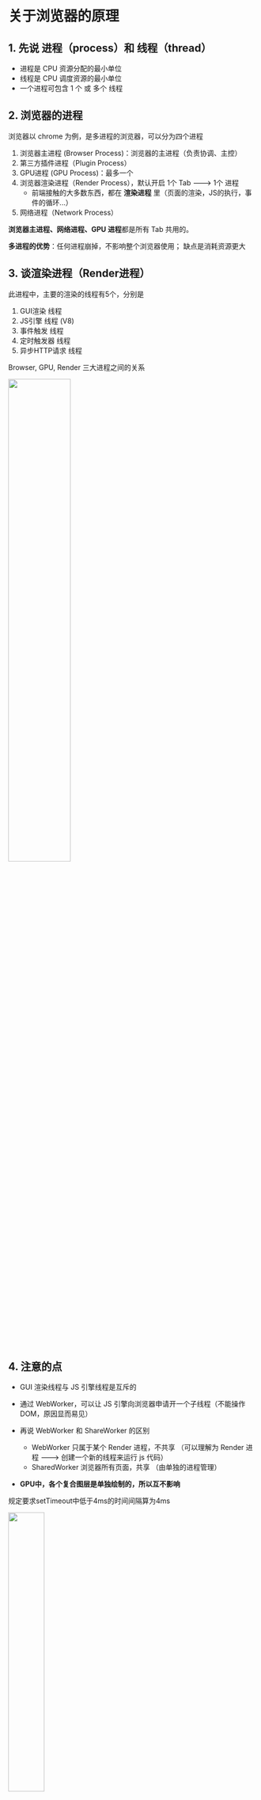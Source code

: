 # 关于浏览器的原理

## 1. 先说 进程（process）和 线程（thread）
- 进程是 CPU 资源分配的最小单位
- 线程是 CPU 调度资源的最小单位
- 一个进程可包含 1 个 或 多个 线程


## 2. 浏览器的进程
浏览器以 chrome 为例，是多进程的浏览器，可以分为四个进程
1. 浏览器主进程 (Browser Process)：浏览器的主进程（负责协调、主控）
2. 第三方插件进程（Plugin Process）
3. GPU进程 (GPU Process)：最多一个
4. 浏览器渲染进程（Render Process），默认开启 1个 Tab ---> 1个 进程
    - 前端接触的大多数东西，都在 **渲染进程** 里（页面的渲染，JS的执行，事件的循环...）
5. 网络进程（Network Process）

**浏览器主进程、网络进程、GPU 进程**都是所有 Tab 共用的。

**多进程的优势**：任何进程崩掉，不影响整个浏览器使用； 缺点是消耗资源更大

## 3. 谈渲染进程（Render进程）
此进程中，主要的渲染的线程有5个，分别是
1. GUI渲染 线程
2. JS引擎 线程 (V8)
3. 事件触发 线程
4. 定时触发器 线程
5. 异步HTTP请求 线程


Browser, GPU, Render 三大进程之间的关系
<div >
<img src='https://user-images.githubusercontent.com/57960778/78411373-1a6c2400-75d5-11ea-890f-1ae7f9706656.png' width='50%' />
</div>


## 4. 注意的点
 - GUI 渲染线程与 JS 引擎线程是互斥的
 - 通过 WebWorker，可以让 JS 引擎向浏览器申请开一个子线程（不能操作 DOM，原因显而易见）
 - 再说 WebWorker 和 ShareWorker 的区别
   - WebWorker 只属于某个 Render 进程，不共享 （可以理解为 Render 进程 ---> 创建一个新的线程来运行 js 代码）
   - SharedWorker 浏览器所有页面，共享 （由单独的进程管理）
 

- **GPU中，各个复合图层是单独绘制的，所以互不影响**





规定要求setTimeout中低于4ms的时间间隔算为4ms

<div >
    <img src='https://user-images.githubusercontent.com/57960778/78416659-efdb9480-75ef-11ea-95d5-380447655325.png' width='38%' />
</div>



> 此文大部分内容引用自 https://juejin.im/post/5a6547d0f265da3e283a1df7#heading-26